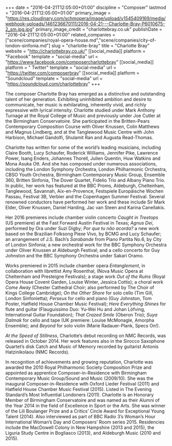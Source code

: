 +++
date = "2016-04-21T12:05:00+01:00"
discipline = "Composer"
lastmod = "2016-04-21T12:05:00+01:00"
primary_image = "https://res.cloudinary.com/schmopera/image/upload/v1545409169/media/webhook-uploads/1461236670111/2016-04-21---Charlotte-Bray-P6010675-2_sm.jpg.jpg"
primary_image_credit = "charlottebray.co.uk"
publishDate = "2016-04-21T12:05:00+01:00"
related_companies = ["scene/companies/royal-opera-house.md","scene/companies/city-of-london-sinfonia.md"]
slug = "charlotte-bray"
title = "Charlotte Bray"
website = "http://charlottebray.co.uk/"
[[social_media]]
platform = "Facebook"
template = "social-media"
url = "https://www.facebook.com/composercharlottebray"
[[social_media]]
platform = " Twitter"
template = "social-media"
url = "https://twitter.com/composerbray"
[[social_media]]
platform = "Soundcloud"
template = "social-media"
url = "https://soundcloud.com/charlottebray"
+++

The composer Charlotte Bray has emerged as a distinctive and outstanding talent of her generation. Exhibiting uninhibited ambition and desire to communicate, her music is exhilarating, inherently vivid, and richly expressive with lyrical intensity. Charlotte studied under Mark Anthony Turnage at the Royal College of Music and previously under Joe Cutler at the Birmingham Conservatoire. She participated in the Britten-Pears Contemporary Composition Course with Oliver Knussen, Colin Matthews and Magnus Lindberg, and at the Tanglewood Music Centre with John Harbison, Michael Gandolfi, Shulamit Ran and Augusta Read-Thomas.

Charlotte has written for some of the world’s leading musicians, including Claire Booth, Lucy Schaufer, Roderick Williams, Jennifer Pike, Lawrence Power, Isang Enders, Johannes Thorell, Julien Quentin, Huw Watkins and Mona Asuka Ott. And she has composed under numerous associations, including the London Symphony Orchestra, London Philharmonic Orchestra, CBSO Youth Orchestra, Birmingham Contemporary Music Group, Ensemble 360, Britten Sinfonia, The Dover Quartet, Fidelio Trio and Albany Piano Trio. In public, her work has featured at the BBC Proms, Aldeburgh, Cheltenham, Tanglewood, Savannah, Aix-en-Provence, Festspiele Europäische Wochen Passau, Festival 3B, Verbier and the Copenhagen Summer Festival. Several renowned conductors have performed her work and these include Sir Mark Elder, Oliver Knussen, Daniel Harding, Jac van Steen and Karina Canellakis.

Her 2016 premieres include chamber violin concerto *Caught in Treetops* (US premiere) at the Fast Forward Austin Festival in Texas; *Agnus Dei*, performed by Ora under Suzi Digby; *Por que tu não acorda?* a new work based on the Brazilian Folksong Piexe Vivo, by BCMG and Lucy Schaufer; an arrangement of J.S. Bach’s *Sarabande* from Piano Partita No.6, by City of London Sinfonia; a new orchestral work for the BBC Symphony Orchestra under Oliver Knussen at Aldeburgh Festival; and a cello concerto for Guy Johnston and the BBC Symphony Orchestra under Sakari Oramo.

Works premiered in 2015 include chamber opera *Entanglement*, in collaboration with librettist Amy Rosenthal, (Nova Music Opera at Cheltenham and Presteigne Festivals); a stage work *Out of the Ruins* (Royal Opera House Covent Garden, Louise Winter, Jessica Cottis); a choral work *Come Away* (Chester Cathedral Choir; also performed by The Choir of Kings College Cambridge); *On the Other Shore* for solo cello (Tim Gill, London Sinfonietta); *Perseus* for cello and piano (Guy Johnston, Tom Poster, Hatfield House Chamber Music Festival); *Here Everything Shines* for flute and guitar (Flauguissimo Duo: Yu-Wei Hu and Johan Löfving, International Guitar Foundation); *That Crazed Smile* (Oberon Trio); *Suya Dalmak* for cello and tape (UK premiere: Louise McMonagle, Amorpha Ensemble); and *Beyond* for solo violin (Marie Radauer-Plank, Specs On!).

*At the Speed of Stillness*, Charlotte’s debut recording on NMC Records, was released in October 2014. Her work features also in the Sirocco Saxophone Quartet’s disk Catch and Music of Memory recorded by guitarist Antonis Hatzinikolaou (NMC Records).

In recognition of achievements and growing reputation, Charlotte was awarded the 2010 Royal Philharmonic Society Composition Prize and appointed as apprentice Composer-in-Residence with Birmingham Contemporary Music Group/Sound and Music (2009/10). She was the inaugural Composer-in-Residence with Oxford Lieder Festival (2011) and Hatfield House Chamber Music Festival (2015). Listed in The Evening Standard’s Most Influential Londoners (2011). Charlotte is an Honorary Member of Birmingham Conservatoire and was named as their Alumni of the Year 2014 in the field of Excellence in Sport or the Arts. She was winner of the Lili Boulanger Prize and a Critics’ Circle Award for Exceptional Young Talent (2014). Also interviewed as part of BBC Radio 3’s Woman’s Hour International Woman’s Day and Composers’ Room series 2015. Residencies include the MacDowell Colony in New Hampshire (2013 and 2015), the Liguria Study Centre in Bogliasco (2013), and Aldeburgh Music (2010 and 2015).
